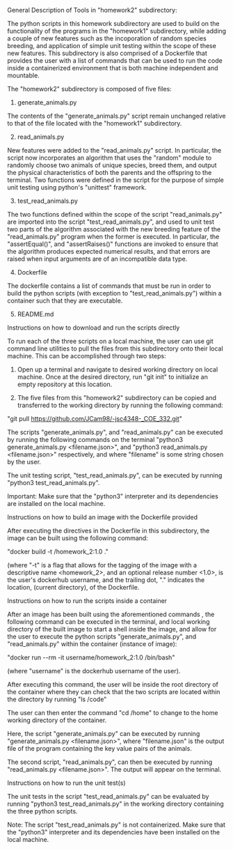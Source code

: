 General Description of Tools in "homework2" subdirectory: 

The python scripts in this homework subdirectory are used to 
build on the functionality of the programs in the "homework1" 
subdirectory, while adding a couple of new features such
as the incoporation of random species breeding, and application
of simple unit testing within the scope of these new features.
This subdirectory is also comprised of a Dockerfile that provides
the user with a list of commands that can be used to run the code
inside a containerized environment that is both machine independent 
and mountable. 


The "homework2" subdirectory is composed of five files: 

1) generate_animals.py

The contents of the "generate_animals.py" script remain unchanged 
relative to that of the file located with the "homework1" subdirectory. 

2) read_animals.py 

New features were added to the "read_animals.py" script. In particular, 
the script now incorporates an algorithm that uses the "random" module 
to randomly choose two animals of unique species, breed them,
and output the physical characteristics of both the parents 
and the offspring to the terminal. Two functions were defined in the script
for the purpose of simple unit testing using python's "unittest" framework. 

3) test_read_animals.py

The two functions defined within the scope of the script "read_animals.py"
are imported into the script "test_read_animals.py", and used to unit test
two parts of the algorithm associated with the new breeding feature of the
"read_animals.py" program when the former is executed. In particular, the 
"assertEqual()", and "assertRaises()" functions are invoked to ensure that
the algorithm produces expected numerical results, and that errors are raised
when input arguments are of an incompatible data type. 

4) Dockerfile

The dockerfile contains a list of commands that must be run in order to build 
the python scripts (with exception to "test_read_animals.py") within a container
such that they are executable. 

5) README.md 

Instructions on how to download and run the scripts directly 

To run each of the three scripts on a local machine, the user can 
use git command line utilities to pull the files from this subdirectory
onto their local machine. This can be accomplished through two steps: 

1) Open up a terminal and navigate to desired working directory on
local machine. Once at the desired directory, run "git init" to initialize
an empty repository at this location. 

2) The five files from this "homework2" subdirectory can be copied and
transferred to the working directory by running the following command: 

"git pull https://github.com/JCam98/-jsc4348-_COE_332.git"

The scripts "generate_animals.py", and "read_animals.py" can be executed
by running the following commands on the terminal "python3 generate_animals.py <filename.json>", 
and "python3 read_animals.py <filename.json>" respectively, and where "filename" is 
some string chosen by the user. 

The unit testing script, "test_read_animals.py", can be executed by running
"python3 test_read_animals.py". 

Important: Make sure that the "python3" interpreter and its dependencies
are installed on the local machine. 

Instructions on how to build an image with the Dockerfile provided

After executing the directives in the Dockerfile in this subdirectory, the 
image can be built using the following command:

"docker build -t <dockerhubusername>/homework_2:1.0 ."
  
(where "-t" is a flag that allows for the tagging of the 
image with a descriptive name <homework_2>, and an optional 
release number <1.0>, <dockerhubusername> is the 
user's dockerhub username, and the trailing dot, "." indicates 
the location, (current directory), of the Dockerfile.

Instructions on how to run the scripts inside a container

After an image has been built using the aforementioned commands
, the following command can be executed in the terminal, and 
local working directory of the built image to start a shell inside the image, 
and allow for the user to execute the python scripts "generate_animals.py",
and "read_animals.py" within the container (instance of image): 

"docker run --rm -it username/homework_2:1.0 /bin/bash"

(where "username" is the dockerhub username of the user).

After executing this command, the user will be inside the root directory
of the container where they can check that the two scripts are located
within the directory by running "ls /code" 

The user can then enter the command "cd /home" to change to the home
working directory of the container. 

Here, the script "generate_animals.py" can be executed by running 
"generate_animals.py <filename.json>", where "filename.json" is the output
file of the program containing the key value pairs of the animals. 

The second script, "read_animals.py", can then be executed by running 
"read_animals.py <filename.json>". The output will appear on the terminal.

Instructions on how to run the unit test(s)

The unit tests in the script "test_read_animals.py" can be evaluated by 
running "python3 test_read_animals.py" in the working directory
containing the three python scripts. 

Note: The script "test_read_animals.py" is 
not containerized. Make sure that the "python3" interpreter and its dependencies
have been installed on the local machine. 

